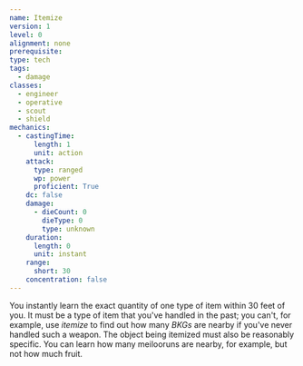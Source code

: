 ```yaml
---
name: Itemize
version: 1
level: 0
alignment: none
prerequisite: 
type: tech
tags:
  - damage
classes:
  - engineer
  - operative
  - scout
  - shield
mechanics:
  - castingTime:
      length: 1
      unit: action
    attack:
      type: ranged
      wp: power
      proficient: True
    dc: false
    damage:
      - dieCount: 0
        dieType: 0
        type: unknown
    duration:
      length: 0
      unit: instant
    range:
      short: 30
    concentration: false
---
```

You instantly learn the exact quantity of one type of item within 30 feet of you. It must be a type of item that you've handled in the past; you can't, for example, use *itemize* to find out how many *BKGs* are nearby if you've never handled such a weapon. The object being itemized must also be reasonably specific. You can learn how many meilooruns are nearby, for example, but not how much fruit.
    